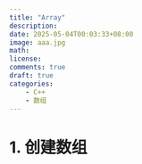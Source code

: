 ```yaml
---
title: "Array"
description: 
date: 2025-05-04T00:03:33+08:00
image: aaa.jpg
math: 
license: 
comments: true
draft: true
categories:
    - C++
    - 数组
---
```


# 1. 创建数组